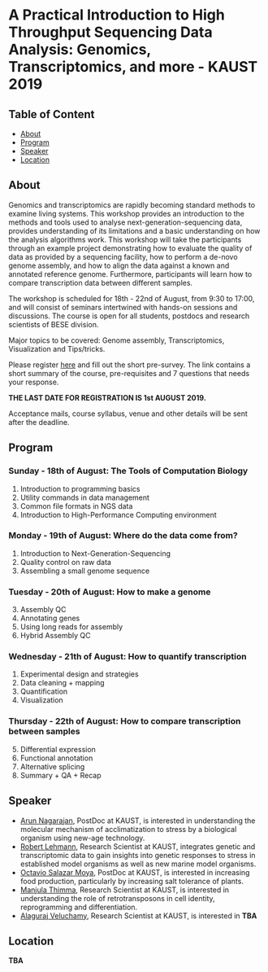 # A Practical Introduction to High Throughput Sequencing Data Analysis: Genomics, Transcriptomics, and more - KAUST 2019

## Table of Content
  * [About](https://roblehmann.github.io/hts_workshop2019/#about)
  * [Program](https://roblehmann.github.io/hts_workshop2019/#program)
  * [Speaker](https://roblehmann.github.io/hts_workshop2019/#speaker)
  * [Location](https://roblehmann.github.io/hts_workshop2019/#Location)

## About

Genomics and transcriptomics are rapidly becoming standard methods to examine living systems. This workshop provides an introduction to the methods and tools used to analyse next-generation-sequencing data, provides understanding of its limitations and a basic understanding on how the analysis algorithms work. This workshop will take the participants through an example project demonstrating how to evaluate the quality of data as provided by a sequencing facility, how to perform a de-novo genome assembly, and how to align the data against a known and annotated reference genome. Furthermore, participants will learn how to compare transcription data between different samples.

The workshop is scheduled for 18th - 22nd of August, from 9:30 to 17:00, and will consist of seminars intertwined with hands-on sessions and discussions. The course is open for all students, postdocs and research scientists of BESE division.
 
Major topics to be covered: Genome assembly, Transcriptomics, Visualization and Tips/tricks.

Please register [here](https://www.surveymonkey.com/r/SRBQK6K) and fill out the short pre-survey. The link contains a short summary of the course, pre-requisites and 7 questions that needs your response.

**THE LAST DATE FOR REGISTRATION IS 1st AUGUST 2019.**

Acceptance mails, course syllabus, venue and other details will be sent after the deadline.

## Program
### Sunday - 18th of August: The Tools of Computation Biology
1. Introduction to programming basics
2. Utility commands in data management
3. Common file formats in NGS data
4. Introduction to High-Performance Computing environment

### Monday - 19th of August: Where do the data come from?
1. Introduction to Next-Generation-Sequencing
2. Quality control on raw data 
3. Assembling a small genome sequence

### Tuesday - 20th of August: How to make a genome
3. Assembly QC
4. Annotating genes 
5. Using long reads for assembly
6. Hybrid Assembly QC

### Wednesday - 21th of August: How to quantify transcription
1. Experimental design and strategies
2. Data cleaning + mapping
3. Quantification
4. Visualization 

### Thursday - 22th of August: How to compare transcription between samples
5. Differential expression
6. Functional annotation
7. Alternative splicing
8. Summary + QA + Recap

## Speaker
  * [Arun Nagarajan](https://rsrc.kaust.edu.sa/Pages/Nagarajan.aspx), PostDoc at KAUST, is interested in understanding the molecular mechanism of acclimatization to stress by a biological organism using new-age technology. 
  * [Robert Lehmann](https://livingsystems.kaust.edu.sa/Pages/Robert%20Lehmann.aspx), Research Scientist at KAUST, integrates genetic and transcriptomic data to gain insights into genetic responses to stress in established model organisms as well as new marine model organisms.
  * [Octavio Salazar Moya](https://rsrc.kaust.edu.sa/Pages/Salazar%20Moya.aspx), PostDoc at KAUST, is interested in increasing food production, particularly by increasing salt tolerance of plants.
  * [Manjula Thimma](https://livingsystems.kaust.edu.sa/Pages/Thimma.aspx), Research Scientist at KAUST, is interested in understanding the role of retrotransposons in cell identity, reprogramming and differentiation.
  * [Alaguraj Veluchamy](https://chromatin.kaust.edu.sa/Pages/AlagurajVeluchamy.aspx), Research Scientist at KAUST, is interested in **TBA**

## Location
**TBA**
